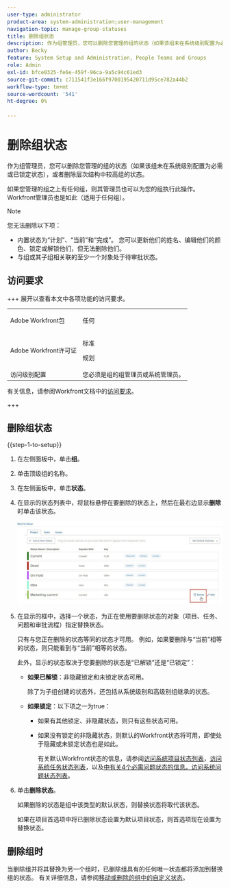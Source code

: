 ```yaml
---
user-type: administrator
product-area: system-administration;user-management
navigation-topic: manage-group-statuses
title: 删除组状态
description: 作为组管理员，您可以删除您管理的组的状态（如果该组未在系统级别配置为必需或已锁定状态），或者删除层次结构中较高组的状态。
author: Becky
feature: System Setup and Administration, People Teams and Groups
role: Admin
exl-id: bfce0325-fe6e-459f-96ca-9a5c94c61ed3
source-git-commit: c711541f3e166f9700195420711d95ce782a44b2
workflow-type: tm+mt
source-wordcount: '541'
ht-degree: 0%

---
```


# 删除组状态

作为组管理员，您可以删除您管理的组的状态（如果该组未在系统级别配置为必需或已锁定状态），或者删除层次结构中较高组的状态。

如果您管理的组之上有任何组，则其管理员也可以为您的组执行此操作。 Workfront管理员也是如此（适用于任何组）。

>[!NOTE]
>
>您无法删除以下项：
>
>* 内置状态为“计划”、“当前”和“完成”。 您可以更新他们的姓名、编辑他们的颜色、锁定或解锁他们，但无法删除他们。
>* 与组或其子组相关联的至少一个对象处于待审批状态。

## 访问要求

+++ 展开以查看本文中各项功能的访问要求。

<table style="table-layout:auto"> 
 <col> 
 <col> 
 <tbody> 
  <tr> 
   <td>Adobe Workfront包</td> 
   <td><p>任何</p></td> 
  </tr> 
  <tr> 
   <td>Adobe Workfront许可证</td> 
   <td><p>标准</p>
       <p>规划</p></td>
  </tr>
  <tr> 
   <td>访问级别配置</td> 
   <td>您必须是组的组管理员或系统管理员。</td>
  </tr>
 </tbody> 
</table>

有关信息，请参阅Workfront文档中的[访问要求](/help/quicksilver/administration-and-setup/add-users/access-levels-and-object-permissions/access-level-requirements-in-documentation.md)。

+++

## 删除组状态

{{step-1-to-setup}}

1. 在左侧面板中，单击&#x200B;**组**。
1. 单击顶级组的名称。
1. 在左侧面板中，单击&#x200B;**状态**。
1. 在显示的状态列表中，将鼠标悬停在要删除的状态上，然后在最右边显示&#x200B;**删除**&#x200B;时单击该状态。

   ![删除](assets/hover-click-delete.jpg)

1. 在显示的框中，选择一个状态，为正在使用要删除状态的对象（项目、任务、问题和审批流程）指定替换状态。

   只有与您正在删除的状态等同的状态才可用。 例如，如果要删除与“当前”相等的状态，则只能看到与“当前”相等的状态。

   此外，显示的状态取决于您要删除的状态是“已解锁”还是“已锁定”：

   * **如果已解锁**：非隐藏锁定和未锁定状态可用。

     除了为子组创建的状态外，还包括从系统级别和高级别组继承的状态。

   * **如果锁定**：以下项之一为true：

      * 如果有其他锁定、非隐藏状态，则只有这些状态可用。
      * 如果没有锁定的非隐藏状态，则默认的Workfront状态将可用，即使处于隐藏或未锁定状态也是如此。

        有关默认Workfront状态的信息，请参阅[访问系统项目状态列表](../../../administration-and-setup/customize-workfront/creating-custom-status-and-priority-labels/project-statuses.md)，[访问系统任务状态列表](../../../administration-and-setup/customize-workfront/creating-custom-status-and-priority-labels/task-statuses.md)，以及[中有关4个必需问题状态的信息。访问系统问题状态列表](../../../administration-and-setup/customize-workfront/creating-custom-status-and-priority-labels/issue-statuses.md)。

1. 单击&#x200B;**删除状态**。

   如果删除的状态是组中该类型的默认状态，则替换状态将取代该状态。

   如果在项目首选项中将已删除状态设置为默认项目状态，则首选项现在设置为替换状态。

## 删除组时

当删除组并将其替换为另一个组时，已删除组具有的任何唯一状态都将添加到替换组的状态。 有关详细信息，请参阅[移动或删除的组中的自定义状态](../../../administration-and-setup/manage-groups/manage-group-statuses/custom-statuses-in-group-moved-or-deleted.md)。
